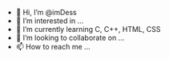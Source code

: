 - 👋 Hi, I’m @imDess
- 👀 I’m interested in ...
- 🌱 I’m currently learning  C, C++, HTML, CSS
- 💞️ I’m looking to collaborate on ...
- 📫 How to reach me ...

<!---
imDess/imDess is a ✨ special ✨ repository because its `README.md` (this file) appears on your GitHub profile.
You can click the Preview link to take a look at your changes.
--->
